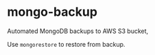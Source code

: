 # mongo-backup

Automated MongoDB backups to AWS S3 bucket,

Use `mongorestore` to restore from backup.

